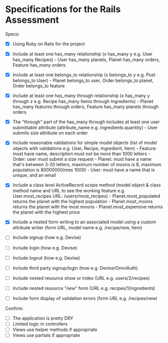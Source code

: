 # Specifications for the Rails Assessment

Specs:
- [x] Using Ruby on Rails for the project
- [x] Include at least one has_many relationship (x has_many y e.g. User has_many Recipes)
			- User has_many planets, Planet has_many orders, Feature has_many orders
- [x] Include at least one belongs_to relationship (x belongs_to y e.g. Post belongs_to User)
			- Planet belongs_to user, Order belongs_to planet, Order belongs_to feature
- [x] Include at least one has_many through relationship (x has_many y through z e.g. Recipe has_many Items through Ingredients)
			- Planet has_many features through orders, Feature has_many planets through orders
- [x] The "through" part of the has_many through includes at least one user submittable attribute (attribute_name e.g. ingredients.quantity)
			- User submits size attribute on each order
- [x] Include reasonable validations for simple model objects (list of model objects with validations e.g. User, Recipe, Ingredient, Item)
			- Feature: must have name, description must not be more than 1000 letters
			- Order: user must submit a size request
			- Planet: must have a name that's between 3-20 letters, maximum number of moons is 8, maximum population is 8000000(times 1000)
			- User: must have a name that is unique, and an email

- [x] Include a class level ActiveRecord scope method (model object & class method name and URL to see the working feature e.g. User.most_recipes URL: /users/most_recipes)
			- Planet.most_populated returns the planet with the highest population
			- Planet.most_moons returns the planet with the most moons
			- Planet.most_expensive returns the planet with the highest price
- [x] Include a nested form writing to an associated model using a custom attribute writer (form URL, model name e.g. /recipe/new, Item)

- [ ] Include signup (how e.g. Devise)
- [ ] Include login (how e.g. Devise)
- [ ] Include logout (how e.g. Devise)
- [ ] Include third party signup/login (how e.g. Devise/OmniAuth)

- [ ] Include nested resource show or index (URL e.g. users/2/recipes)
- [ ] Include nested resource "new" form (URL e.g. recipes/1/ingredients)
- [ ] Include form display of validation errors (form URL e.g. /recipes/new)

Confirm:
- [ ] The application is pretty DRY
- [ ] Limited logic in controllers
- [ ] Views use helper methods if appropriate
- [ ] Views use partials if appropriate
